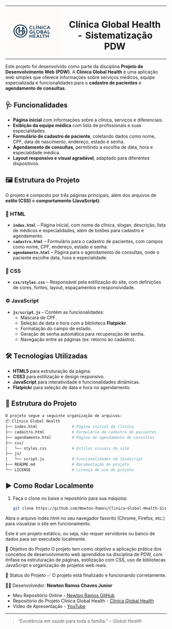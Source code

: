 <table>
  <tr>
    <td align="center" width="166" height="140">
      <img src="Assets/Logo Global Health.png" alt="Logo da Clínica Global Health" width="220" height="150"/>
    </td>
    <td align="center">
      <h1>Clínica Global Health - Sistematização PDW</h1>
    </td>
  </tr>
</table>

Este projeto foi desenvolvido como parte da disciplina **Projeto de Desenvolvimento Web (PDW)**. A **Clínica Global Health** é uma aplicação web simples que oferece informações sobre serviços médicos, equipe especializada e funcionalidades para o **cadastro de pacientes** e **agendamento de consultas**.

## 🩺 Funcionalidades

- **Página inicial** com informações sobre a clínica, serviços e diferenciais.
- **Exibição da equipe médica** com lista de profissionais e suas especialidades.
- **Formulário de cadastro de paciente**, coletando dados como nome, CPF, data de nascimento, endereço, estado e senha.
- **Agendamento de consultas**, permitindo a escolha de data, hora e especialidade médica.
- **Layout responsivo e visual agradável**, adaptado para diferentes dispositivos.

## 🖼️ Estrutura do Projeto

O projeto é composto por três páginas principais, além dos arquivos de **estilo (CSS)** e **comportamento (JavaScript)**:

### 📄 HTML

- **`index.html`** – Página inicial, com nome da clínica, slogan, descrição, lista de médicos e especialidades, além de botões para cadastro e agendamento.
- **`cadastro.html`** – Formulário para o cadastro de pacientes, com campos como nome, CPF, endereço, estado e senha.
- **`agendamento.html`** – Página para o agendamento de consultas, onde o paciente escolhe data, hora e especialidade.

### 🎨 CSS

- **`css/styles.css`** – Responsável pela estilização do site, com definições de cores, fontes, layout, espaçamentos e responsividade.

### ⚙️ JavaScript

- **`js/script.js`** – Contém as funcionalidades:
  - Máscara de CPF.
  - Seleção de data e hora com a biblioteca **Flatpickr**.
  - Formatação do campo de estado.
  - Geração de senha automática para recuperação de senha.
  - Navegação entre as páginas (ex: retorno ao cadastro).

## 🛠️ Tecnologias Utilizadas

- **HTML5** para estruturação da página.
- **CSS3** para estilização e design responsivo.
- **JavaScript** para interatividade e funcionalidades dinâmicas.
- **Flatpickr** para seleção de data e hora no agendamento.

## 📁 Estrutura do Projeto
```bash
O projeto segue a seguinte organização de arquivos:
📦 Clínica Global Health
├── index.html               # Página inicial da clínica
├── cadastro.html            # Formulário de cadastro de pacientes
├── agendamento.html         # Página de agendamento de consultas
├── css/
│   └── styles.css           # Estilos visuais do site
├── js/
│   └── script.js            # Funcionalidades em JavaScript
├── README.md                # Documentação do projeto
└── LICENSE                  # Licença de uso do projeto
```
## ▶️ Como Rodar Localmente

1. Faça o clone ou baixe o repositório para sua máquina:
   ```bash
   git clone https://github.com/Newton-Ramos/Clinica-Global-Health-Sistematizacao-PDW.git
Abra o arquivo index.html no seu navegador favorito (Chrome, Firefox, etc.) para visualizar o site em funcionamento.

Este é um projeto estático, ou seja, não requer servidores ou banco de dados para ser executado localmente.

📌 Objetivo do Projeto
O projeto tem como objetivo a aplicação prática dos conceitos de desenvolvimento web aprendidos na disciplina de PDW, com ênfase na estruturação de páginas, estilização com CSS, uso de bibliotecas JavaScript e organização de projetos web reais.

📅 Status do Projeto
✅ O projeto está finalizado e funcionando corretamente.

👨‍💻 Desenvolvedor:
**Newton Ramos Chaves Junior**
  - Meu Repositório Online - [Newton Ramos GitHub](https://github.com/Newton-Ramos)
  - Repositório do Projeto Clínica Global Health - [Clínica Global Health](https://github.com/Newton-Ramos/Clinica-Global-Health-Sistematizacao-PDW)
  - Vídeo de Apresentação - [YouTube](https://www.youtube.com/watch?v=DqP5nJP-C20)

---

> “Excelência em saúde para toda a família.” – *Global Health*
```
